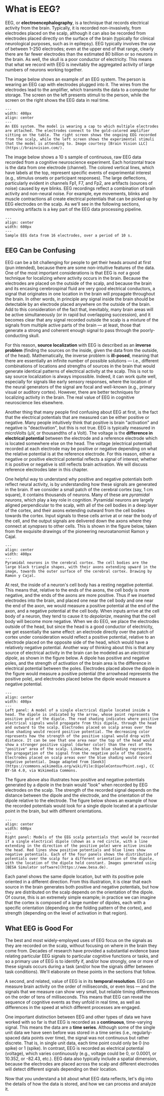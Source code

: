 # What is EEG?

EEG, or **electroencephalography**, is a technique that records electrical activity from the brain. Typically, it is recorded non-invasively, from electrodes placed on the scalp, although it can also be recorded from electrodes placed directly on the surface of the brain (typically for clinical neurological purposes, such as in epilepsy). EEG typically involves the use of between 1–250 electrodes; even at the upper end of that range, clearly there are far fewer electrodes than the estimated 80 billion or so neurons in the brain. As well, the skull is a poor conductor of electricity. This means that what we record with EEG is inevitably the aggregated activity of large numbers of neurons working together.

The image below shows an example of an EEG system. The person is wearing an EEG cap with electrodes plugged into it. The wires from the electrodes lead to the amplifier, which transmits the data to a computer for storage. The screen on the left presents stimuli to the person, while the screen on the right shows the EEG data in real time. 


```{figure} images/EEG_system.jpg
---
width: 400px
align: center
---
An EEG system. The model is wearing a cap to which multiple electrodes are attached. The electrodes connect to the gold-colored amplifier sitting on the table. The right screen shows the ongoing EEG recorded from the scalp, while the left screen shows the experimental stimuli that the model is attending to. Image courtesy [Brain Vision LLC](https://brainvision.com/).
```



The image below shows a 10 s sample of continuous, raw EEG data recorded from a cognitive neuroscience experiment. Each horizontal trace is the data from one electrode (channel). The colored vertical lines, which have labels at the top, represent specific events of experimental interest (e.g., stimulus onsets or participant responses). The large deflections, particularly evident in channels Fp1, F7, and Fp2, are artifacts (sources of noise) caused by eye blinks. EEG recordings reflect a combination of brain activity and non-neural noise. For example, eye movements, blinks and muscle contractions all create electrical potentials that can be picked up by EEG electrodes on the scalp. As we'll see in the following sections, removing artifacts is a key part of the EEG data processing pipeline.


```{figure} images/eeg_raw_continuous.jpg
---
align: center
width: 600px
---
Sample EEG data from 16 electrodes, over a period of 10 s.
```

## EEG Can be Confusing

EEG can be a bit challenging for people to get their heads around at first (pun intended), because there are some non-intuitive features of the data. One of the most important considerations is that EEG is *not* a good technique for localizing *where* activity occurs in the brain. Because the electrodes are placed on the outside of the scalp, and because the brain and its encasing cerebrospinal fluid are very good electrical conductors, a signal that originates in one location in the brain will propagate throughout the brain. In other words, in principle any signal inside the brain should be detectable by an electrode placed anywhere on the outside of the brain. Add to this consideration of the fact that, inevitably, many brain areas will be active simultaneously (or in rapid but overlapping succession), and it becomes clear that any signal recorded outside the scalp is a mixture of the signals from multiple active parts of the brain — at least, those that generate a strong and coherent enough signal to pass through the poorly-conducting skull. 

For this reason, **source localization** with EEG is described as an **inverse problem** (finding the sources on the inside, given the data from the outside, of the head). Mathematically, the inverse problem is **ill-posed**, meaning that there are essentially an infinite number of possible solutions — i.e., different combinations of locations and strengths of sources in the brain that would generate identical patterns of electrical activity at the scalp. This is not to say source localization is always impossible. Indeed, it can work quite well, especially for signals like early sensory responses, where the location of the neural generators of the signal are focal and well-known (e.g., primary visual or auditory cortex). However, there are better techniques for localizing  activity in the brain. The real value of EEG in cognitive neuroscience lies elsewhere.

Another thing that many people find confusing about EEG at first, is the fact that the electrical potentials that are measured can be either positive or negative. Many people intuitively think that positive is brain "activation" and negative is "deactivation", but this is not true. EEG is typically measured in microVolts (μV, or thousandths of a Volt). The voltage is the **difference in electrical potential** between the electrode and a reference electrode which is located somewhere else on the head. The voltage (electrical potential) recorded at each electrode may be positive or negative depending on what the relative potential is at the reference electrode. For this reason, either a negative or positive electrical potential reflects a signal of interest; whether it is positive or negative is still reflects brain activation. We will discuss reference electrodes later in this chapter.  

One helpful way to understand why positive and negative potentials both reflect neural activity, is by understanding how these signals are generated in the brain. If we consider a small patch of the cerebral cortex (say, 1 cm square), it contains thousands of neurons. Many of these are *pyramidal neurons*, which play a key role in cognition. Pyramidal neurons are largely aligned perpendicular to the scalp, with all of the cell bodies in a deep layer of the cortex, and their axons extending outward from the cell bodies towards the cortex. Input signals to these cells arrive at or near the body of the cell, and the output signals are delivered down the axons where they connect at *synapses* to other cells. This is shown in the figure below, taken from the exquisite drawings of the pioneering neuroatanomist Ramon y Cajal. 

```{figure} images/cajal.jpg
---
align: center
width: 400px
---
Pyramidal neurons in the cerebral cortex. The cell bodies are the large black triangle shapes, with their axons extending upward in the image, towards the outer surface of the cerebral cortex. Drawing by Ramon y Cajal. 
```

At rest, the inside of a neuron's cell body has a resting negative potential. This means that, relative to the ends of the axons, the cell body is more negative, and the ends of the axons are more positive. Thus if we inserted electrodes into the brain, and placed one near the cell body and one near the end of the axon, we would measure a positive potential at the end of the axon, and a negative potential at the cell body.  When inputs arrive at the cell body of a neuron, they tend to cause it to *depolarize*, meaning that the cell body will become more negative. When we do EEG, we place the electrodes outside of the head, but since the head is a good conductor of electricity, we get essentially the same effect: an electrode directly over the patch of cortex under consideration would reflect a positive potential, relative to an electrode placed on the opposite side of the head, which would have a relatively negative potential. Another way of thinking about this is that any source of electrical activity in the brain can be modeled as an *electrical dipole*, as shown in the figure below. A dipole has positive and negative poles, and the strength of activation of the brain area is the difference in electrical potential between the poles. Electrodes placed above the dipole in the figure would measure a positive potential (the arrowhead represents the positive pole), and electrodes placed below the dipole would measure a negative potential.

```{figure} images/dipole_head.svg
---
align: center
width: 400px
---
Left panel: A model of a single electrical dipole located inside a head. The dipole is indicated by the arrow, whose point represents the positive pole of the dipole. The read shading indicates where positive electrical signals would propagate from this dipole, through the head and outward to the scalp. Electrodes placed on scalp areas over the blue shading would record positive potential. The decreasing color represents how the strength of the positive signal would drop with distance. It can be see that one area near the top of the head would show a stronger positive signal (darker color) than the rest of the "positive" area of the scalp. Likewise, the blue shading represents the propagation of the signal from the negative pole of the dipole. Electrodes placed on scalp areas over the blue shading would record negative potential. Image adapted from [Geek3](https://commons.wikimedia.org/wiki/File:DipoleContourPoint.svg), CC BY-SA 4.0, via Wikimedia Commons. 
```

The figure above also illustrates how positive and negative potentials generated by a dipole in the brain would "look" when recorded by EEG electrodes on the scalp. The strength of the recorded signal depends on the distance between the dipole and the electrode, and the orientation of the dipole relative to the electrode. The figure below shows an example of how the recorded potentials would look for a single dipole located at a particular point in the brain, but with different orientations.

```{figure} images/dipole_orientations.png
---
align: center
width: 600px
---
Right panel: Models of the EEG scalp potentials that would be recorded if a single electrical dipole (shown as a red circle, with a line extending in the direction of the positive pole) were active inside the head. Red lines show positive potentials and blue lines show negative potentials. Each of the four panels shows the distribution of potentials over the scalp for a different orientation of the dipole, with the location of the dipole held constant. Images generated using [BESA Simulator software](https://www.besa.de). 
```

Each panel shows the same dipole location, but with its positive pole oriented in a different direction. From this illustration, it is clear that each source in the brain generates both positive and negative potentials, but how they are distributed on the scalp depends on the orientation of the dipole. Of course, this is an extremely simple example; in practice we can imagine that the cortex is composed of a large number of dipoles, each with a specific orientation (depending on the folding pattern of the cortex), and strength (depending on the level of activation in that region).

## What EEG is Good For
The best and most widely-employed uses of EEG focus on the signals as they are recorded on the scalp, without focusing on where in the brain they come from. Decades of research have provided a substantial evidence base relating particular EEG signals to particular cognitive functions or tasks, and so a primary use of EEG is to identify if, and/or how strongly, one or more of these signals occurs during a task (and/or how the signals differ between task conditions). We'll elaborate on these points in the sections that follow.

A second, and related, value of EEG is in its **temporal resolution**. EEG can measure brain activity on the order of milliseconds, or even less — and the signals that we measure can show very small, but reliable timing differences on the order of tens of milliseconds. This means that EEG can reveal the sequence of cognitive events as they unfold in real time, as well as differences in the speed at which different processes are engaged. 

One important distinction between EEG and other types of data we have worked with so far is that EEG is recorded as a **continuous**, time-varying signal. This means the data are a **time series**. Although some of the single unit data we have seen before was stored in a time series (i.e., regularly-spaced data points over time), the signal was not continuous but rather discrete. That is, in single unit data, each time point could only be 0 (no spike) or 1 (spike). In contrast, EEG is recorded as electrical potential (voltage), which varies continuously (e.g., voltage could be 0, or 0.0001, or 10.352, or -82.43, etc.). EEG data also typically include a spatial dimension, because the electrodes are placed across the scalp and different electrodes will detect different signals depending on their location.

Now that you understand a bit about what EEG data reflects, let's dig into the details of how the data is stored, and how we can process and analyze it.


